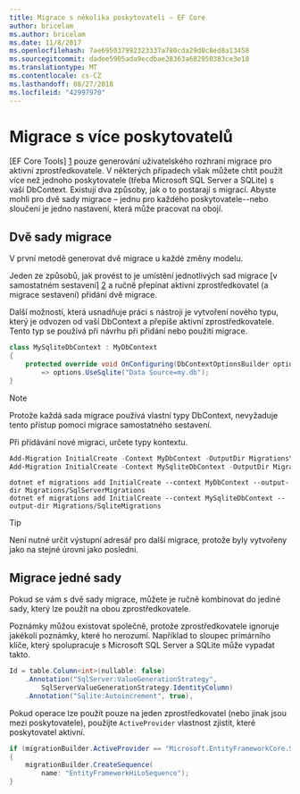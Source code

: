 ```yaml
---
title: Migrace s několika poskytovateli – EF Core
author: bricelam
ms.author: bricelam
ms.date: 11/8/2017
ms.openlocfilehash: 7ae695037992323337a780cda29d8c8ed8a13458
ms.sourcegitcommit: dadee5905ada9ecdbae28363a682950383ce3e10
ms.translationtype: MT
ms.contentlocale: cs-CZ
ms.lasthandoff: 08/27/2018
ms.locfileid: "42997970"
---
```

<a name="migrations-with-multiple-providers"></a>Migrace s více poskytovatelů
==================================
[EF Core Tools] [ 1] pouze generování uživatelského rozhraní migrace pro aktivní zprostředkovatele. V některých případech však můžete chtít použít více než jednoho poskytovatele (třeba Microsoft SQL Server a SQLite) s vaší DbContext. Existují dva způsoby, jak o to postarají s migrací. Abyste mohli pro dvě sady migrace – jednu pro každého poskytovatele--nebo sloučení je jedno nastavení, která může pracovat na obojí.

<a name="two-migration-sets"></a>Dvě sady migrace
------------------
V první metodě generovat dvě migrace u každé změny modelu.

Jeden ze způsobů, jak provést to je umístění jednotlivých sad migrace [v samostatném sestavení] [ 2] a ručně přepínat aktivní zprostředkovatel (a migrace sestavení) přidání dvě migrace.

Další možností, která usnadňuje práci s nástroji je vytvoření nového typu, který je odvozen od vaší DbContext a přepíše aktivní zprostředkovatele. Tento typ se používá při návrhu při přidání nebo použití migrace.

``` csharp
class MySqliteDbContext : MyDbContext
{
    protected override void OnConfiguring(DbContextOptionsBuilder options)
        => options.UseSqlite("Data Source=my.db");
}
```

> [!NOTE]
> Protože každá sada migrace používá vlastní typy DbContext, nevyžaduje tento přístup pomocí migrace samostatného sestavení.

Při přidávání nové migraci, určete typy kontextu.

``` powershell
Add-Migration InitialCreate -Context MyDbContext -OutputDir Migrations\SqlServerMigrations
Add-Migration InitialCreate -Context MySqliteDbContext -OutputDir Migrations\SqliteMigrations
```
``` Console
dotnet ef migrations add InitialCreate --context MyDbContext --output-dir Migrations/SqlServerMigrations
dotnet ef migrations add InitialCreate --context MySqliteDbContext --output-dir Migrations/SqliteMigrations
```

> [!TIP]
> Není nutné určit výstupní adresář pro další migrace, protože byly vytvořeny jako na stejné úrovni jako poslední.

<a name="one-migration-set"></a>Migrace jedné sady
-----------------
Pokud se vám s dvě sady migrace, můžete je ručně kombinovat do jediné sady, který lze použít na obou zprostředkovatele.

Poznámky můžou existovat společně, protože zprostředkovatele ignoruje jakékoli poznámky, které ho nerozumí. Například to sloupec primárního klíče, který spolupracuje s Microsoft SQL Server a SQLite může vypadat takto.

``` csharp
Id = table.Column<int>(nullable: false)
    .Annotation("SqlServer:ValueGenerationStrategy",
        SqlServerValueGenerationStrategy.IdentityColumn)
    .Annotation("Sqlite:Autoincrement", true),
```

Pokud operace lze použít pouze na jeden zprostředkovatel (nebo jinak jsou mezi poskytovatele), použijte `ActiveProvider` vlastnost zjistit, které poskytovatel aktivní.

``` csharp
if (migrationBuilder.ActiveProvider == "Microsoft.EntityFrameworkCore.SqlServer")
{
    migrationBuilder.CreateSequence(
        name: "EntityFrameworkHiLoSequence");
}
```


  [1]: ../../miscellaneous/cli/index.md
  [2]: projects.md
